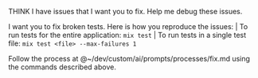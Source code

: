 THINK I have issues that I want you to fix. Help me debug these issues.

I want you to fix broken tests. Here is how you reproduce the issues:
    | To run tests for the entire application: `mix test`
    | To run tests in a single test file: `mix test <file> --max-failures 1`

Follow the process at @~/dev/custom/ai/prompts/processes/fix.md using the
commands described above.
